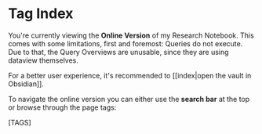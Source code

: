 # Tag Index

You're currently viewing the **Online Version** of my Research Notebook. This comes with some limitations, first and foremost: Queries do not execute. Due to that, the Query Overviews are unusable, since they are using dataview themselves.

For a better user experience, it's recommended to [[index|open the vault in Obsidian]].

To navigate the online version you can either use the **search bar** at the top or browse through the page tags:

[TAGS]